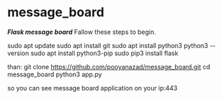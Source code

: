 # message_board
***Flask message board***
Fallow these steps to begin.

sudo apt update
sudo apt install git
sudo apt install python3
python3 --version
sudo apt install python3-pip
sudo pip3 install flask

than:
git clone https://github.com/pooyanazad/message_board.git
cd message_board
python3 app.py

so you can see message board application on your ip:443

